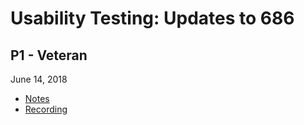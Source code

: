 
# Usability Testing: Updates to 686

## P1 - Veteran
June 14, 2018
- [Notes](https://github.com/department-of-veterans-affairs/vets.gov-team/blob/master/Products/Disability/Declare%20Dependent%20686/Design/Usability%20Research%20June%202018/P1%20Verbatim%20Observer%20Notes.md)
- [Recording](https://dsva.slack.com/files/UAU0RGD5Y/FBC12GCEM/2018-06-14_va_feedback_session_p1.mp4)
